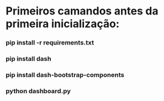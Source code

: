 # Primeiros camandos antes da primeira inicialização:

### pip install -r requirements.txt
### pip install dash
### pip install dash-bootstrap-components
### python dashboard.py 
